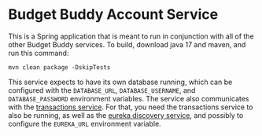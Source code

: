 
Budget Buddy Account Service
============================

This is a Spring application that is meant to run in conjunction with all of the other Budget Buddy services. To build, download java 17 and maven, and run this command:

    mvn clean package -DskipTests

This service expects to have its own database running, which can be configured with the `DATABASE_URL`, `DATABASE_USERNAME`, and `DATABASE_PASSWORD` environment variables. The service also communicates with the [transactions service](https://github.com/My-Budget-Buddy/Budget-Buddy-TransactionService). For that, you need the transactions service to also be running, as well as the [eureka discovery service](https://github.com/My-Budget-Buddy/Budget-Buddy-DiscoveryService), and possibly to configure the `EUREKA_URL` environment variable.

